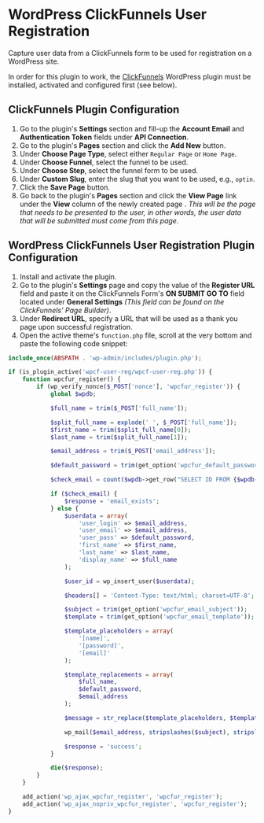 # WordPress ClickFunnels User Registration
Capture user data from a ClickFunnels form to be used for registration on a WordPress site.

In order for this plugin to work, the [ClickFunnels](https://wordpress.org/plugins/clickfunnels/) WordPress plugin must be installed, activated and configured first (see below).

## ClickFunnels Plugin Configuration

1. Go to the plugin's **Settings** section and fill-up the **Account Email** and **Authentication Token** fields under **API Connection**.
2. Go to the plugin's **Pages** section and click the **Add New** button.
3. Under **Choose Page Type**, select either `Regular Page` or `Home Page`.
4. Under **Choose Funnel**, select the funnel to be used.
5. Under **Choose Step**, select the funnel form to be used.
6. Under **Custom Slug**, enter the slug that you want to be used, e.g., `optin`.
7. Click the **Save Page** button.
8. Go back to the plugin's **Pages** section and click the **View Page** link under the **View** column of the newly created page . _This will be the page that needs to be presented to the user, in other words, the user data that will be submitted must come from this page._

## WordPress ClickFunnels User Registration Plugin Configuration

1. Install and activate the plugin.
2. Go to the plugin's **Settings** page and copy the value of the **Register URL** field and paste it on the ClickFunnels Form's **ON SUBMIT GO TO** field located under **General Settings** _(This field can be found on the ClickFunnels' Page Builder)_.
3. Under **Redirect URL**, specify a URL that will be used as a thank you page upon successful registration.
4. Open the active theme's `function.php` file, scroll at the very bottom and paste the following code snippet:

```php
include_once(ABSPATH . 'wp-admin/includes/plugin.php');

if (is_plugin_active('wpcf-user-reg/wpcf-user-reg.php')) {
    function wpcfur_register() {
        if (wp_verify_nonce($_POST['nonce'], 'wpcfur_register')) {
            global $wpdb;

			$full_name = trim($_POST['full_name']);

			$split_full_name = explode(' ', $_POST['full_name']);
			$first_name = trim($split_full_name[0]);
			$last_name = trim($split_full_name[1]);

			$email_address = trim($_POST['email_address']);

			$default_password = trim(get_option('wpcfur_default_password'));

			$check_email = count($wpdb->get_row("SELECT ID FROM {$wpdb->prefix}users WHERE user_email = '$email_address'"));

			if ($check_email) {
				$response = 'email_exists';
			} else {
				$userdata = array(
					'user_login' => $email_address,
					'user_email' => $email_address,
					'user_pass' => $default_password,
					'first_name' => $first_name,
					'last_name' => $last_name,
					'display_name' => $full_name
				);

				$user_id = wp_insert_user($userdata);

				$headers[] = 'Content-Type: text/html; charset=UTF-8';

				$subject = trim(get_option('wpcfur_email_subject'));
				$template = trim(get_option('wpcfur_email_template'));

				$template_placeholders = array(
					'[name]', 
					'[password]',
					'[email]'
				);

				$template_replacements = array(
					$full_name,
					$default_password,
					$email_address
				);

				$message = str_replace($template_placeholders, $template_replacements, $template);

				wp_mail($email_address, stripslashes($subject), stripslashes($message), $headers);

				$response = 'success';
			}

			die($response);
		}
    }

    add_action('wp_ajax_wpcfur_register', 'wpcfur_register');
    add_action('wp_ajax_nopriv_wpcfur_register', 'wpcfur_register');
}
```
